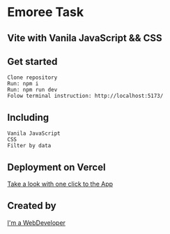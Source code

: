 # Emoree Task

## Vite with Vanila JavaScript && CSS

## Get started

    Clone repository
    Run: npm i
    Run: npm run dev
    Folow terminal instruction: http://localhost:5173/

## Including

    Vanila JavaScript
    CSS
    Filter by data

## Deployment on Vercel

[Take a look with one click to the App](https://emoree-task.vercel.app/)

## Created by

[I'm a WebDeveloper](https://www.ella-rotari.com)
